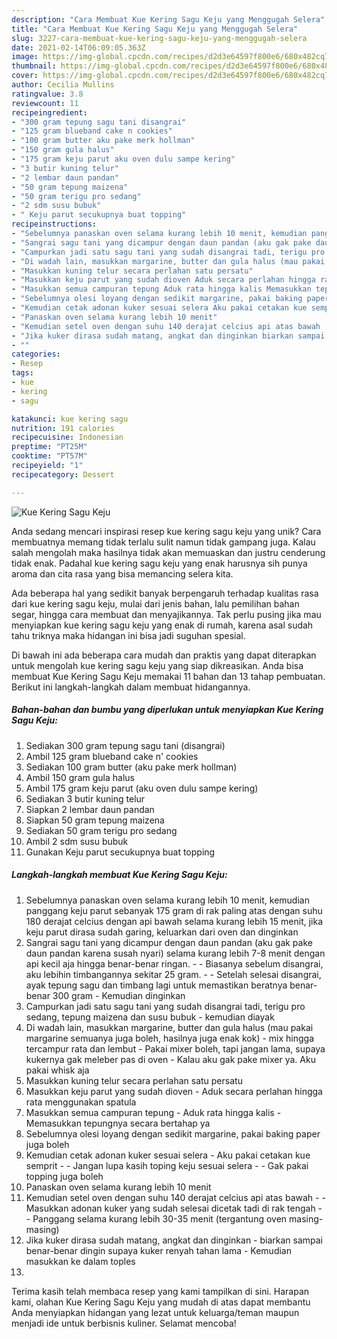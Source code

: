 ```yaml
---
description: "Cara Membuat Kue Kering Sagu Keju yang Menggugah Selera"
title: "Cara Membuat Kue Kering Sagu Keju yang Menggugah Selera"
slug: 3227-cara-membuat-kue-kering-sagu-keju-yang-menggugah-selera
date: 2021-02-14T06:09:05.363Z
image: https://img-global.cpcdn.com/recipes/d2d3e64597f800e6/680x482cq70/kue-kering-sagu-keju-foto-resep-utama.jpg
thumbnail: https://img-global.cpcdn.com/recipes/d2d3e64597f800e6/680x482cq70/kue-kering-sagu-keju-foto-resep-utama.jpg
cover: https://img-global.cpcdn.com/recipes/d2d3e64597f800e6/680x482cq70/kue-kering-sagu-keju-foto-resep-utama.jpg
author: Cecilia Mullins
ratingvalue: 3.8
reviewcount: 11
recipeingredient:
- "300 gram tepung sagu tani disangrai"
- "125 gram blueband cake n cookies"
- "100 gram butter aku pake merk hollman"
- "150 gram gula halus"
- "175 gram keju parut aku oven dulu sampe kering"
- "3 butir kuning telur"
- "2 lembar daun pandan"
- "50 gram tepung maizena"
- "50 gram terigu pro sedang"
- "2 sdm susu bubuk"
- " Keju parut secukupnya buat topping"
recipeinstructions:
- "Sebelumnya panaskan oven selama kurang lebih 10 menit, kemudian panggang keju parut sebanyak 175 gram di rak paling atas dengan suhu 180 derajat celcius dengan api bawah selama kurang lebih 15 menit, jika keju parut dirasa sudah garing, keluarkan dari oven dan dinginkan"
- "Sangrai sagu tani yang dicampur dengan daun pandan (aku gak pake daun pandan karena susah nyari) selama kurang lebih 7-8 menit dengan api kecil aja hingga benar-benar ringan.   Biasanya sebelum disangrai, aku lebihin timbangannya sekitar 25 gram.   Setelah selesai disangrai, ayak tepung sagu dan timbang lagi untuk memastikan beratnya benar-benar 300 gram Kemudian dinginkan"
- "Campurkan jadi satu sagu tani yang sudah disangrai tadi, terigu pro sedang, tepung maizena dan susu bubuk kemudian diayak"
- "Di wadah lain, masukkan margarine, butter dan gula halus (mau pakai margarine semuanya juga boleh, hasilnya juga enak kok) mix hingga tercampur rata dan lembut Pakai mixer boleh, tapi jangan lama, supaya kukernya gak meleber pas di oven Kalau aku gak pake mixer ya. Aku pakai whisk aja"
- "Masukkan kuning telur secara perlahan satu persatu"
- "Masukkan keju parut yang sudah dioven Aduk secara perlahan hingga rata menggunakan spatula"
- "Masukkan semua campuran tepung Aduk rata hingga kalis Memasukkan tepungnya secara bertahap ya"
- "Sebelumnya olesi loyang dengan sedikit margarine, pakai baking paper juga boleh"
- "Kemudian cetak adonan kuker sesuai selera Aku pakai cetakan kue semprit  Jangan lupa kasih toping keju sesuai selera  Gak pakai topping juga boleh"
- "Panaskan oven selama kurang lebih 10 menit"
- "Kemudian setel oven dengan suhu 140 derajat celcius api atas bawah  Masukkan adonan kuker yang sudah selesai dicetak tadi di rak tengah  Panggang selama kurang lebih 30-35 menit (tergantung oven masing-masing)"
- "Jika kuker dirasa sudah matang, angkat dan dinginkan biarkan sampai benar-benar dingin supaya kuker renyah tahan lama Kemudian masukkan ke dalam toples"
- ""
categories:
- Resep
tags:
- kue
- kering
- sagu

katakunci: kue kering sagu 
nutrition: 191 calories
recipecuisine: Indonesian
preptime: "PT25M"
cooktime: "PT57M"
recipeyield: "1"
recipecategory: Dessert

---
```



![Kue Kering Sagu Keju](https://img-global.cpcdn.com/recipes/d2d3e64597f800e6/680x482cq70/kue-kering-sagu-keju-foto-resep-utama.jpg)

Anda sedang mencari inspirasi resep kue kering sagu keju yang unik? Cara membuatnya memang tidak terlalu sulit namun tidak gampang juga. Kalau salah mengolah maka hasilnya tidak akan memuaskan dan justru cenderung tidak enak. Padahal kue kering sagu keju yang enak harusnya sih punya aroma dan cita rasa yang bisa memancing selera kita.

Ada beberapa hal yang sedikit banyak berpengaruh terhadap kualitas rasa dari kue kering sagu keju, mulai dari jenis bahan, lalu pemilihan bahan segar, hingga cara membuat dan menyajikannya. Tak perlu pusing jika mau menyiapkan kue kering sagu keju yang enak di rumah, karena asal sudah tahu triknya maka hidangan ini bisa jadi suguhan spesial.




Di bawah ini ada beberapa cara mudah dan praktis yang dapat diterapkan untuk mengolah kue kering sagu keju yang siap dikreasikan. Anda bisa membuat Kue Kering Sagu Keju memakai 11 bahan dan 13 tahap pembuatan. Berikut ini langkah-langkah dalam membuat hidangannya.

<!--inarticleads1-->

##### Bahan-bahan dan bumbu yang diperlukan untuk menyiapkan Kue Kering Sagu Keju:

1. Sediakan 300 gram tepung sagu tani (disangrai)
1. Ambil 125 gram blueband cake n&#39; cookies
1. Sediakan 100 gram butter (aku pake merk hollman)
1. Ambil 150 gram gula halus
1. Ambil 175 gram keju parut (aku oven dulu sampe kering)
1. Sediakan 3 butir kuning telur
1. Siapkan 2 lembar daun pandan
1. Siapkan 50 gram tepung maizena
1. Sediakan 50 gram terigu pro sedang
1. Ambil 2 sdm susu bubuk
1. Gunakan  Keju parut secukupnya buat topping




<!--inarticleads2-->

##### Langkah-langkah membuat Kue Kering Sagu Keju:

1. Sebelumnya panaskan oven selama kurang lebih 10 menit, kemudian panggang keju parut sebanyak 175 gram di rak paling atas dengan suhu 180 derajat celcius dengan api bawah selama kurang lebih 15 menit, jika keju parut dirasa sudah garing, keluarkan dari oven dan dinginkan
1. Sangrai sagu tani yang dicampur dengan daun pandan (aku gak pake daun pandan karena susah nyari) selama kurang lebih 7-8 menit dengan api kecil aja hingga benar-benar ringan.  -  - Biasanya sebelum disangrai, aku lebihin timbangannya sekitar 25 gram.  -  - Setelah selesai disangrai, ayak tepung sagu dan timbang lagi untuk memastikan beratnya benar-benar 300 gram - Kemudian dinginkan
1. Campurkan jadi satu sagu tani yang sudah disangrai tadi, terigu pro sedang, tepung maizena dan susu bubuk - kemudian diayak
1. Di wadah lain, masukkan margarine, butter dan gula halus (mau pakai margarine semuanya juga boleh, hasilnya juga enak kok) - mix hingga tercampur rata dan lembut - Pakai mixer boleh, tapi jangan lama, supaya kukernya gak meleber pas di oven - Kalau aku gak pake mixer ya. Aku pakai whisk aja
1. Masukkan kuning telur secara perlahan satu persatu
1. Masukkan keju parut yang sudah dioven - Aduk secara perlahan hingga rata menggunakan spatula
1. Masukkan semua campuran tepung - Aduk rata hingga kalis - Memasukkan tepungnya secara bertahap ya
1. Sebelumnya olesi loyang dengan sedikit margarine, pakai baking paper juga boleh
1. Kemudian cetak adonan kuker sesuai selera - Aku pakai cetakan kue semprit -  - Jangan lupa kasih toping keju sesuai selera -  - Gak pakai topping juga boleh
1. Panaskan oven selama kurang lebih 10 menit
1. Kemudian setel oven dengan suhu 140 derajat celcius api atas bawah -  - Masukkan adonan kuker yang sudah selesai dicetak tadi di rak tengah -  - Panggang selama kurang lebih 30-35 menit (tergantung oven masing-masing)
1. Jika kuker dirasa sudah matang, angkat dan dinginkan - biarkan sampai benar-benar dingin supaya kuker renyah tahan lama - Kemudian masukkan ke dalam toples
1. 




Terima kasih telah membaca resep yang kami tampilkan di sini. Harapan kami, olahan Kue Kering Sagu Keju yang mudah di atas dapat membantu Anda menyiapkan hidangan yang lezat untuk keluarga/teman maupun menjadi ide untuk berbisnis kuliner. Selamat mencoba!
